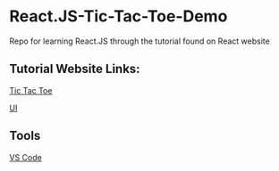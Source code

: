 # React.JS-Tic-Tac-Toe-Demo
Repo for learning React.JS through the tutorial found on React website

## Tutorial Website Links:
[Tic Tac Toe](https://react.dev/learn/tutorial-tic-tac-toe)

[UI](https://react.dev/learn/describing-the-ui)

## Tools
[VS Code](https://code.visualstudio.com/)